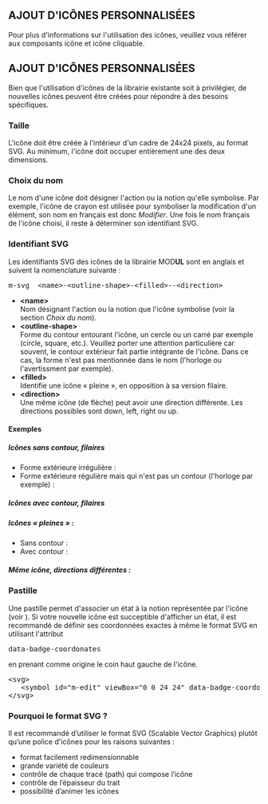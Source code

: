 ## AJOUT D'ICÔNES PERSONNALISÉES

<p class="m-u--typo--precision m-u--margin-top--l">Pour plus d'informations sur l'utilisation des icônes, veuillez vous référer aux composants <modul-go url="icone">icône</modul-go> et <modul-go url="icone-cliquable">icône cliquable</modul-go>.</p>

## AJOUT D'ICÔNES PERSONNALISÉES
Bien que l'utilisation d'icônes de la librairie existante soit à privilégier, de nouvelles icônes peuvent être créées pour répondre à des besoins spécifiques.

### Taille
L'icône doit être créée à l'intérieur d'un cadre de 24x24 pixels, au format SVG. Au minimum, l'icône doit occuper entièrement une des deux dimensions.

### Choix du nom
Le nom d'une icône doit désigner l'action ou la notion qu'elle symbolise. Par exemple, l'icône de crayon est utilisée pour symboliser la modification d'un élément, son nom en français est donc <em>Modifier</em>. Une fois le nom français de l'icône choisi, il reste à déterminer son identifiant SVG.

### Identifiant SVG
Les identifiants SVG des icônes de la librairie MOD<strong>UL</strong> sont en anglais et suivent la nomenclature suivante :

<pre>m-svg__&lt;name&gt;-&lt;outline-shape&gt;-&lt;filled&gt;--&lt;direction&gt;</pre>

* **&lt;name&gt;**<br>Nom désignant l'action ou la notion que l'icône symbolise (voir la section <em>Choix du nom</em>).
* **&lt;outline-shape&gt;**<br>Forme du contour entourant l'icône, un cercle ou un carré par exemple (circle, square, etc.). Veuillez porter une attention particulière car souvent, le contour extérieur fait partie intégrante de l'icône. Dans ce cas, la forme n'est pas mentionnée dans le nom (l'horloge ou l'avertissment par exemple).
* **&lt;filled&gt;**<br>Identifie une icône « pleine », en opposition à sa version filaire.
* **&lt;direction&gt;**<br>Une même icône (de flèche) peut avoir une direction différente. Les directions possibles sont down, left, right ou up.


#### Exemples
##### Icônes sans contour, filaires
* Forme extérieure irrégulière :<br>
   <m-icon name="m-svg__edit" size="24px"></m-icon><m-icon name="m-svg__video" size="24px"></m-icon>
* Forme extérieure régulière mais qui n'est pas un contour (l'horloge par exemple) :<br>
   <m-icon name="m-svg__clock" size="24px"></m-icon><m-icon name="m-svg__warning" size="24px"></m-icon>

##### Icônes avec contour, filaires
<m-icon name="m-svg__image-square" size="24px"></m-icon>

##### Icônes « pleines » :
* Sans contour :<br>
   <m-icon name="m-svg__video-filled" size="24px"></m-icon><m-icon name="m-svg__arrow-head-filled--down" size="24px"></m-icon>
* Avec contour :<br>
   <m-icon name="m-svg__add-circle-filled" size="24px"></m-icon>

##### Même icône, directions différentes :
<m-icon name="m-svg__chevron-circle--down" size="24px"></m-icon>
<m-icon name="m-svg__chevron-circle--left" size="24px"></m-icon>
<m-icon name="m-svg__chevron-circle--right" size="24px"></m-icon>
<m-icon name="m-svg__chevron-circle--up" size="24px"></m-icon>

### Pastille
Une pastille permet d'associer un état à la notion représentée par l'icône (voir <modul-go name="m-icon"></modul-go>). Si votre nouvelle icône est succeptible d'afficher un état, il est recommandé de définir ses coordonnées exactes à même le format SVG en utilisant l'attribut <pre class="m-u--display--inline">data-badge-coordonates</pre> en prenant comme origine le coin haut gauche de l'icône.
<pre>
&lt;svg&gt;
   &lt;symbol id="m-edit" viewBox="0 0 24 24" data-badge-coordonates="20 23"&gt;&lt;/symbol&gt;
&lt;/svg&gt;
</pre>

### Pourquoi le format SVG ?
Il est recommandé d’utiliser le format SVG (Scalable Vector Graphics) plutôt qu’une police d'icônes pour les raisons suivantes&nbsp;:
* format facilement redimensionnable
* grande variété  de couleurs
* contrôle de chaque tracé (path) qui compose l’icône
* contrôle de l’épaisseur du trait
* possibilité d’animer les icônes
